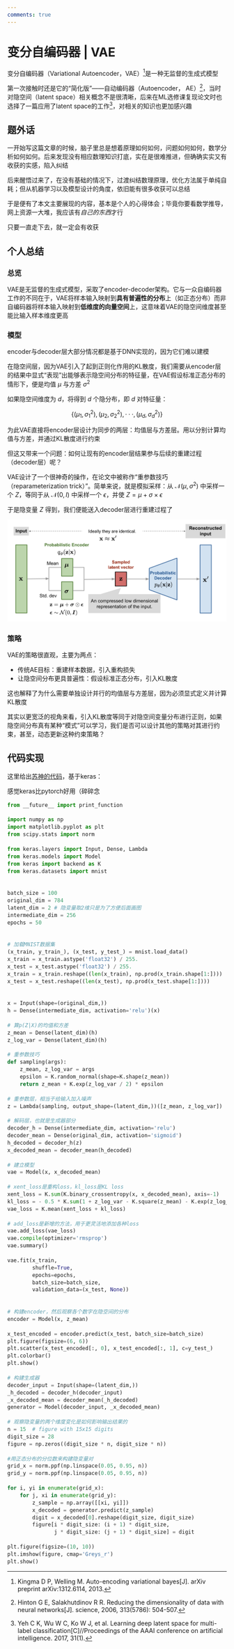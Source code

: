 ```yaml
---
comments: true
---
```


# 变分自编码器 | VAE

变分自编码器（Variational Autoencoder，VAE）[^1]是一种无监督的生成式模型

[^1]: Kingma D P, Welling M. Auto-encoding variational bayes[J]. arXiv preprint arXiv:1312.6114, 2013.

第一次接触时还是它的“简化版”——自动编码器（Autoencoder， AE）[^2]，当时对隐空间（latent space）相关概念不是很清晰，后来在ML选修课复现论文时也选择了一篇应用了latent space的工作[^3]，对相关的知识也更加感兴趣

[^2]: Hinton G E, Salakhutdinov R R. Reducing the dimensionality of data with neural networks[J]. science, 2006, 313(5786): 504-507.

[^3]: Yeh C K, Wu W C, Ko W J, et al. Learning deep latent space for multi-label classification[C]//Proceedings of the AAAI conference on artificial intelligence. 2017, 31(1).

## 题外话

一开始写这篇文章的时候，脑子里总是想着原理如何如何，问题如何如何，数学分析如何如何。后来发现没有相应数理知识打底，实在是很难推进，但确确实实又有收获的实感，陷入纠结

后来醒悟过来了，在没有基础的情况下，过渡纠结数理原理，优化方法属于单纯自耗；但从机器学习以及模型设计的角度，依旧能有很多收获可以总结

于是便有了本文主要展现的内容，基本是个人的心得体会；毕竟你要看数学推导，网上资源一大堆，我应该有*自己的东西*才行

只要一直走下去，就一定会有收获

## 个人总结

### 总览

VAE是无监督的生成式模型，采取了encoder-decoder架构。它与一众自编码器工作的不同在于，VAE将样本输入映射到**具有普遍性的分布**上（如正态分布）而非自编码器将样本输入映射到**低维度的向量空间**上，这意味着VAE的隐空间维度甚至能比输入样本维度更高

### 模型

encoder与decoder层大部分情况都是基于DNN实现的，因为它们难以建模

在隐空间层，因为VAE引入了起到正则化作用的KL散度，我们需要从encoder层的结果中显式“表现”出能够表示隐空间分布的特征量，在VAE假设标准正态分布的情形下，便是均值 $\mu$ 与方差 $\sigma^2$

如果隐空间维度为 $d$，将得到 $d$ 个隐分布，即 $d$ 对特征量：

$$
\{(\mu_1,\sigma^2_1),(\mu_2,\sigma^2_2),···,(\mu_d,\sigma^2_d)\}
$$

为此VAE直接将encoder层设计为同步的两层：均值层与方差层。用以分别计算均值与方差，并通过KL散度进行约束

但这又带来一个问题：如何让现有的encoder层结果参与后续的重建过程（decoder层）呢？

VAE设计了一个很神奇的操作，在论文中被称作“重参数技巧（reparameterization trick）”。简单来说，就是模拟采样：从 $\mathcal{N}(\mu, \sigma^2)$ 中采样一个 $Z$，等同于从 $\mathcal{N}(0, I)$ 中采样一个 $\epsilon$，并使 $Z=\mu + \sigma \times \epsilon$

于是隐变量 $Z$ 得到，我们便能送入decoder层进行重建过程了

![](pre.assets/vae.jpg)

### 策略

VAE的策略很直观，主要为两点：

- 传统AE目标：重建样本数据，引入重构损失
- 让隐空间分布更具普遍性：假设标准正态分布，引入KL散度

这也解释了为什么需要单独设计并行的均值层与方差层，因为必须显式定义并计算KL散度

其实以更宽泛的视角来看，引入KL散度等同于对隐空间变量分布进行正则，如果隐空间分布真有某种“模式”可以学习，我们是否可以设计其他的策略对其进行约束，甚至，动态更新这种约束策略？

## 代码实现

这里给出[苏神的代码](https://github.com/bojone/vae/blob/master/vae_keras.py)，基于keras：

感觉keras比pytorch好用（碎碎念

```python
from __future__ import print_function

import numpy as np
import matplotlib.pyplot as plt
from scipy.stats import norm

from keras.layers import Input, Dense, Lambda
from keras.models import Model
from keras import backend as K
from keras.datasets import mnist


batch_size = 100
original_dim = 784
latent_dim = 2 # 隐变量取2维只是为了方便后面画图
intermediate_dim = 256
epochs = 50


# 加载MNIST数据集
(x_train, y_train_), (x_test, y_test_) = mnist.load_data()
x_train = x_train.astype('float32') / 255.
x_test = x_test.astype('float32') / 255.
x_train = x_train.reshape((len(x_train), np.prod(x_train.shape[1:])))
x_test = x_test.reshape((len(x_test), np.prod(x_test.shape[1:])))


x = Input(shape=(original_dim,))
h = Dense(intermediate_dim, activation='relu')(x)

# 算p(Z|X)的均值和方差
z_mean = Dense(latent_dim)(h)
z_log_var = Dense(latent_dim)(h)

# 重参数技巧
def sampling(args):
    z_mean, z_log_var = args
    epsilon = K.random_normal(shape=K.shape(z_mean))
    return z_mean + K.exp(z_log_var / 2) * epsilon

# 重参数层，相当于给输入加入噪声
z = Lambda(sampling, output_shape=(latent_dim,))([z_mean, z_log_var])

# 解码层，也就是生成器部分
decoder_h = Dense(intermediate_dim, activation='relu')
decoder_mean = Dense(original_dim, activation='sigmoid')
h_decoded = decoder_h(z)
x_decoded_mean = decoder_mean(h_decoded)

# 建立模型
vae = Model(x, x_decoded_mean)

# xent_loss是重构loss，kl_loss是KL loss
xent_loss = K.sum(K.binary_crossentropy(x, x_decoded_mean), axis=-1)
kl_loss = - 0.5 * K.sum(1 + z_log_var - K.square(z_mean) - K.exp(z_log_var), axis=-1)
vae_loss = K.mean(xent_loss + kl_loss)

# add_loss是新增的方法，用于更灵活地添加各种loss
vae.add_loss(vae_loss)
vae.compile(optimizer='rmsprop')
vae.summary()

vae.fit(x_train,
        shuffle=True,
        epochs=epochs,
        batch_size=batch_size,
        validation_data=(x_test, None))


# 构建encoder，然后观察各个数字在隐空间的分布
encoder = Model(x, z_mean)

x_test_encoded = encoder.predict(x_test, batch_size=batch_size)
plt.figure(figsize=(6, 6))
plt.scatter(x_test_encoded[:, 0], x_test_encoded[:, 1], c=y_test_)
plt.colorbar()
plt.show()

# 构建生成器
decoder_input = Input(shape=(latent_dim,))
_h_decoded = decoder_h(decoder_input)
_x_decoded_mean = decoder_mean(_h_decoded)
generator = Model(decoder_input, _x_decoded_mean)

# 观察隐变量的两个维度变化是如何影响输出结果的
n = 15  # figure with 15x15 digits
digit_size = 28
figure = np.zeros((digit_size * n, digit_size * n))

#用正态分布的分位数来构建隐变量对
grid_x = norm.ppf(np.linspace(0.05, 0.95, n))
grid_y = norm.ppf(np.linspace(0.05, 0.95, n))

for i, yi in enumerate(grid_x):
    for j, xi in enumerate(grid_y):
        z_sample = np.array([[xi, yi]])
        x_decoded = generator.predict(z_sample)
        digit = x_decoded[0].reshape(digit_size, digit_size)
        figure[i * digit_size: (i + 1) * digit_size,
               j * digit_size: (j + 1) * digit_size] = digit

plt.figure(figsize=(10, 10))
plt.imshow(figure, cmap='Greys_r')
plt.show()
```